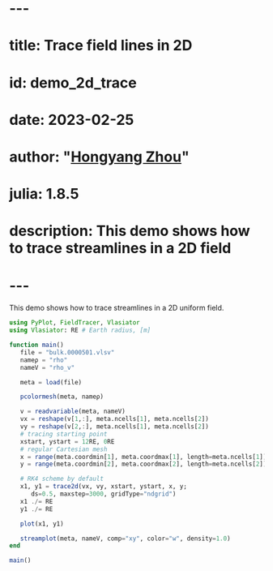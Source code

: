 # ---
# title: Trace field lines in 2D
# id: demo_2d_trace
# date: 2023-02-25
# author: "[Hongyang Zhou](https://github.com/henry2004y)"
# julia: 1.8.5
# description: This demo shows how to trace streamlines in a 2D field
# ---

This demo shows how to trace streamlines in a 2D uniform field.
```julia
using PyPlot, FieldTracer, Vlasiator
using Vlasiator: RE # Earth radius, [m]

function main()
   file = "bulk.0000501.vlsv"
   nameρ = "rho"
   nameV = "rho_v"

   meta = load(file)

   pcolormesh(meta, nameρ)

   v = readvariable(meta, nameV)
   vx = reshape(v[1,:], meta.ncells[1], meta.ncells[2])
   vy = reshape(v[2,:], meta.ncells[1], meta.ncells[2])
   # tracing starting point
   xstart, ystart = 12RE, 0RE
   # regular Cartesian mesh
   x = range(meta.coordmin[1], meta.coordmax[1], length=meta.ncells[1])
   y = range(meta.coordmin[2], meta.coordmax[2], length=meta.ncells[2])

   # RK4 scheme by default
   x1, y1 = trace2d(vx, vy, xstart, ystart, x, y;
      ds=0.5, maxstep=3000, gridType="ndgrid")
   x1 ./= RE
   y1 ./= RE

   plot(x1, y1)

   streamplot(meta, nameV, comp="xy", color="w", density=1.0)
end

main()
```